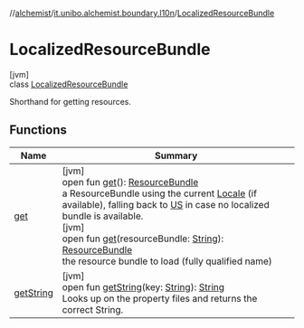 //[alchemist](../../../index.md)/[it.unibo.alchemist.boundary.l10n](../index.md)/[LocalizedResourceBundle](index.md)

# LocalizedResourceBundle

[jvm]\
class [LocalizedResourceBundle](index.md)

Shorthand for getting resources.

## Functions

| Name | Summary |
|---|---|
| [get](get.md) | [jvm]<br>open fun [get](get.md)(): [ResourceBundle](https://docs.oracle.com/javase/8/docs/api/java/util/ResourceBundle.html)<br>a ResourceBundle using the current [Locale](https://docs.oracle.com/javase/8/docs/api/java/util/Locale.html) (if available), falling back to [US](https://docs.oracle.com/javase/8/docs/api/java/util/Locale.html#US--) in case no localized bundle is available.<br>[jvm]<br>open fun [get](get.md)(resourceBundle: [String](https://docs.oracle.com/javase/8/docs/api/java/lang/String.html)): [ResourceBundle](https://docs.oracle.com/javase/8/docs/api/java/util/ResourceBundle.html)<br>the resource bundle to load (fully qualified name) |
| [getString](get-string.md) | [jvm]<br>open fun [getString](get-string.md)(key: [String](https://docs.oracle.com/javase/8/docs/api/java/lang/String.html)): [String](https://docs.oracle.com/javase/8/docs/api/java/lang/String.html)<br>Looks up on the property files and returns the correct String. |
